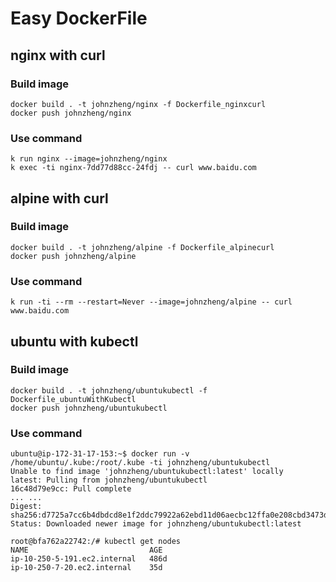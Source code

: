 # Easy DockerFile

## nginx with curl

### Build image 
```
docker build . -t johnzheng/nginx -f Dockerfile_nginxcurl 
docker push johnzheng/nginx
```

### Use command
```
k run nginx --image=johnzheng/nginx
k exec -ti nginx-7dd77d88cc-24fdj -- curl www.baidu.com
```


## alpine with curl

### Build image 
```
docker build . -t johnzheng/alpine -f Dockerfile_alpinecurl 
docker push johnzheng/alpine
```

### Use command
```
k run -ti --rm --restart=Never --image=johnzheng/alpine -- curl www.baidu.com
```


## ubuntu with kubectl

### Build image 
```
docker build . -t johnzheng/ubuntukubectl -f Dockerfile_ubuntuWithKubectl
docker push johnzheng/ubuntukubectl
```

### Use command
```
ubuntu@ip-172-31-17-153:~$ docker run -v /home/ubuntu/.kube:/root/.kube -ti johnzheng/ubuntukubectl
Unable to find image 'johnzheng/ubuntukubectl:latest' locally
latest: Pulling from johnzheng/ubuntukubectl
16c48d79e9cc: Pull complete 
... ...
Digest: sha256:d7725a7cc6b4dbdcd8e1f2ddc79922a62ebd11d06aecbc12ffa0e208cbd3473d
Status: Downloaded newer image for johnzheng/ubuntukubectl:latest

root@bfa762a22742:/# kubectl get nodes
NAME                           AGE
ip-10-250-5-191.ec2.internal   486d
ip-10-250-7-20.ec2.internal    35d

```
